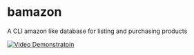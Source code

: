 # bamazon
A CLI amazon like database for listing and purchasing products


[![Video Demonstratoin](https://img.youtube.com/vi/3awwHq5lZLU/0.jpg)](https://www.youtube.com/watch?v=3awwHq5lZLU)

